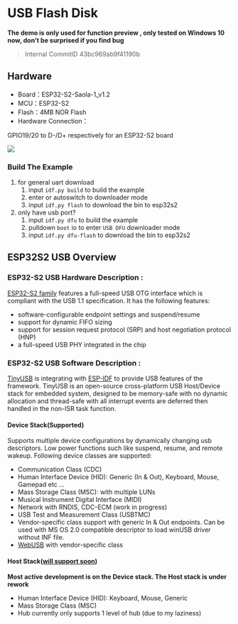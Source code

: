 # USB Flash Disk

**The demo is only used for function preview , only tested on Windows 10 now, don't be surprised if you find bug**



> Internal CommitID 43bc969ab9f41190b

## Hardware

- Board：ESP32-S2-Saola-1_v1.2
- MCU：ESP32-S2 
- Flash：4MB NOR Flash
- Hardware Connection： 

GPIO19/20 to D-/D+ respectively for an ESP32-S2 board

![](./_static/usb-board-connection.png)

### Build The Example

1. for general uart download
   1. input `idf.py build` to build the example
   2. enter or autoswitch to downloader mode
   3. input `idf.py flash` to download the bin to esp32s2
2. only have usb port?
   1. input `idf.py dfu` to build the example
   2. pulldown `boot` io to enter `USB DFU` downloader mode
   3. input `idf.py dfu-flash` to download the bin to esp32s2


## ESP32S2 USB Overview

### ESP32-S2 USB Hardware Description :

[ESP32-S2 family](https://www.espressif.com/sites/default/files/documentation/esp32-s2_datasheet_en.pdf) features a full-speed USB OTG interface which is compliant with the USB 1.1 specification. It has the following features:

* software-configurable endpoint settings and suspend/resume
* support for dynamic FIFO sizing
* support for session request protocol (SRP) and host negotiation protocol (HNP)
* a full-speed USB PHY integrated in the chip

### ESP32-S2 USB Software Description :

[TinyUSB](https://github.com/hathach/tinyusb) is integrating with [ESP-IDF](https://github.com/espressif/esp-idf) to provide USB features of the framework. TinyUSB is an open-source cross-platform USB Host/Device stack for embedded system, designed to be memory-safe with no dynamic allocation and thread-safe with all interrupt events are deferred then handled in the non-ISR task function.

#### Device Stack(Supported)

Supports multiple device configurations by dynamically changing usb descriptors. Low power functions such like suspend, resume, and remote wakeup. Following device classes are supported:

- Communication Class (CDC)
- Human Interface Device (HID): Generic (In & Out), Keyboard, Mouse, Gamepad etc ...
- Mass Storage Class (MSC): with multiple LUNs
- Musical Instrument Digital Interface (MIDI)
- Network with RNDIS, CDC-ECM (work in progress)
- USB Test and Measurement Class (USBTMC)
- Vendor-specific class support with generic In & Out endpoints. Can be used with MS OS 2.0 compatible descriptor to load winUSB driver without INF file.
- [WebUSB](https://github.com/WICG/webusb) with vendor-specific class

#### Host Stack([will support soon](https://esp32.com/viewtopic.php?f=10&t=14532))

**Most active development is on the Device stack. The Host stack is under rework**

- Human Interface Device (HID): Keyboard, Mouse, Generic
- Mass Storage Class (MSC)
- Hub currently only supports 1 level of hub (due to my laziness)
